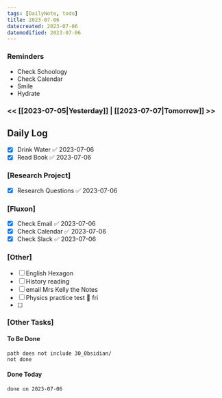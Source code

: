 ```yaml
---
tags: [DailyNote, todo]
title: 2023-07-06
datecreated: 2023-07-06
datemodified: 2023-07-06
---
```


### Reminders
- Check Schoology
- Check Calendar
- Smile
- Hydrate

### << [[2023-07-05|Yesterday]] | [[2023-07-07|Tomorrow]] >>

## Daily Log

- [x] Drink Water ✅ 2023-07-06
- [x] Read Book ✅ 2023-07-06

### [Research Project]

 - [x] Research Questions ✅ 2023-07-06

### [Fluxon]

- [x] Check Email ✅ 2023-07-06
- [x] Check Calendar ✅ 2023-07-06
- [x] Check Slack ✅ 2023-07-06

### [Other]

- [ ] English Hexagon
- [ ] History reading
- [ ] email Mrs Kelly the Notes
- [ ] Physics practice test 📅 fri
- [ ] 

### [Other Tasks]

#### To Be Done

```tasks
path does not include 30_Obsidian/
not done
```

#### Done Today

```tasks
done on 2023-07-06
```